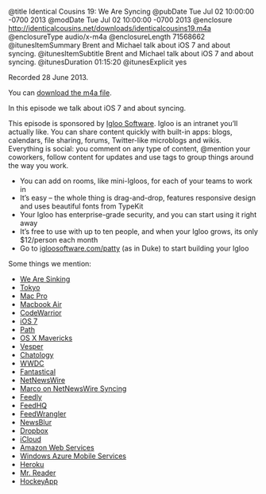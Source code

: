 @title Identical Cousins 19: We Are Syncing
@pubDate Tue Jul 02 10:00:00 -0700 2013
@modDate Tue Jul 02 10:00:00 -0700 2013
@enclosure http://identicalcousins.net/downloads/identicalcousins19.m4a
@enclosureType audio/x-m4a
@enclosureLength 71568662
@itunesItemSummary Brent and Michael talk about iOS 7 and about syncing.
@itunesItemSubtitle Brent and Michael talk about iOS 7 and about syncing.
@itunesDuration 01:15:20
@itunesExplicit yes

Recorded 28 June 2013. 

You can <a href="http://identicalcousins.net/downloads/identicalcousins19.m4a">download the m4a file</a>.

In this episode we talk about iOS 7 and about syncing.

This episode is sponsored by <a href="http://igloosoftware.com/patty">Igloo Software</a>. Igloo is an intranet you’ll actually like. You can share content quickly with built-in apps: blogs, calendars, file sharing, forums, Twitter-like microblogs and wikis. Everything is social: you comment on any type of content, @mention your coworkers, follow content for updates and use tags to group things around the way you work.

- You can add on rooms, like mini-Igloos, for each of your teams to work in
- It’s easy – the whole thing is drag-and-drop, features responsive design and uses beautiful fonts from TypeKit
- Your Igloo has enterprise-grade security, and you can start using it right away
- It’s free to use with up to ten people, and when your Igloo grows, its only $12/person each month
- Go to <a href="http://igloosoftware.com/patty">igloosoftware.com/patty</a> (as in Duke) to start building your Igloo

Some things we mention:

<ul>
<li><a href="http://www.youtube.com/watch?v=VSdxqIBfEAw">We Are Sinking</a>
<li><a href="http://en.wikipedia.org/wiki/Tokyo">Tokyo</a>
<li><a href="http://www.apple.com/mac-pro/">Mac Pro</a>
<li><a href="http://www.apple.com/macbook-air/">Macbook Air</a>
<li><a href="http://en.wikipedia.org/wiki/CodeWarrior">CodeWarrior</a>
<li><a href="http://www.apple.com/ios/ios7/">iOS 7</a>
<li><a href="https://path.com/">Path</a>
<li><a href="http://www.apple.com/osx/preview/">OS X Mavericks</a>
<li><a href="http://vesperapp.co/">Vesper</a></li>
<li><a href="http://flexibits.com/chatology">Chatology</a></li>
<li><a href="https://developer.apple.com/wwdc/">WWDC</a></li>
<li><a href="http://flexibits.com/fantastical">Fantastical</a></li>
<li><a href="http://netnewswireapp.com/">NetNewsWire</a></li>
<li><a href="http://www.marco.org/2013/06/28/all-or-nothing">Marco on NetNewsWire Syncing</a>
<li><a href="http://cloud.feedly.com/">Feedly</a>
<li><a href="https://feedhq.org/">FeedHQ</a>
<li><a href="https://feedwrangler.net/">FeedWrangler</a>
<li><a href="http://www.newsblur.com/">NewsBlur</a>
<li><a href="https://www.dropbox.com/">Dropbox</a>
<li><a href="http://www.imore.com/icloud-gets-kicked-core-data-sync-totally-had-it-coming">iCloud</a>
<li><a href="http://aws.amazon.com/">Amazon Web Services</a>
<li><a href="http://www.windowsazure.com/ios">Windows Azure Mobile Services</a>
<li><a href="https://www.heroku.com/">Heroku</a>
<li><a href="https://itunes.apple.com/us/app/mr.-reader/id412874834?mt=8">Mr. Reader</a>
<li><a href="http://hockeyapp.net/">HockeyApp</a></li>
</ul>

